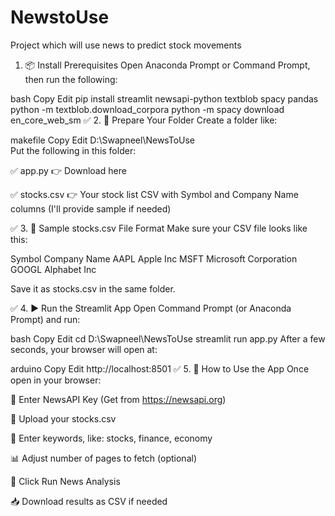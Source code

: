 # NewstoUse
Project which will use news to predict stock movements
 1. 📦 Install Prerequisites
Open Anaconda Prompt or Command Prompt, then run the following:

bash
Copy
Edit
pip install streamlit newsapi-python textblob spacy pandas
python -m textblob.download_corpora
python -m spacy download en_core_web_sm
✅ 2. 📁 Prepare Your Folder
Create a folder like:

makefile
Copy
Edit
D:\Swapneel\NewsToUse\
Put the following in this folder:

✅ app.py 👉 Download here

✅ stocks.csv 👉 Your stock list CSV with Symbol and Company Name columns (I'll provide sample if needed)

✅ 3. 📄 Sample stocks.csv File Format
Make sure your CSV file looks like this:

Symbol	Company Name
AAPL	Apple Inc
MSFT	Microsoft Corporation
GOOGL	Alphabet Inc

Save it as stocks.csv in the same folder.

✅ 4. ▶️ Run the Streamlit App
Open Command Prompt (or Anaconda Prompt) and run:

bash
Copy
Edit
cd D:\Swapneel\NewsToUse
streamlit run app.py
After a few seconds, your browser will open at:

arduino
Copy
Edit
http://localhost:8501
✅ 5. 🧠 How to Use the App
Once open in your browser:

🔑 Enter NewsAPI Key (Get from https://newsapi.org)

📁 Upload your stocks.csv

📝 Enter keywords, like: stocks, finance, economy

📊 Adjust number of pages to fetch (optional)

🚀 Click Run News Analysis

📥 Download results as CSV if needed

